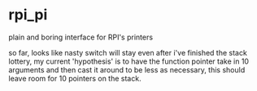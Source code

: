 rpi_pi
======

plain and boring interface for RPI's printers

so far, looks like nasty switch will stay even after i've finished the stack lottery, my current 'hypothesis' is to have the function pointer take in 10 arguments and then cast it around to be less as necessary, this should leave room for 10 pointers on the stack.
